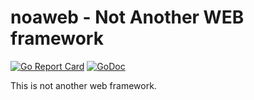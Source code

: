 # noaweb - Not Another WEB framework

[![Go Report Card](https://goreportcard.com/badge/github.com/storvik/noaweb)](https://goreportcard.com/report/github.com/storvik/noawebkillvpn)
[![GoDoc](https://godoc.org/github.com/storvik/noaweb?status.svg)](https://godoc.org/github.com/storvik/noaweb)

This is not another web framework.
